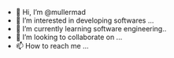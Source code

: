 - 👋 Hi, I’m @mullermad 
- 👀 I’m interested in developing softwares ...
- 🌱 I’m currently learning  software engineering..
- 💞️ I’m looking to collaborate on ...
- 📫 How to reach me ...

<!---
mullermad/mullermad is a ✨ special ✨ repository because its `README.md` (this file) appears on your GitHub profile.
You can click the Preview link to take a look at your changes.
--->
